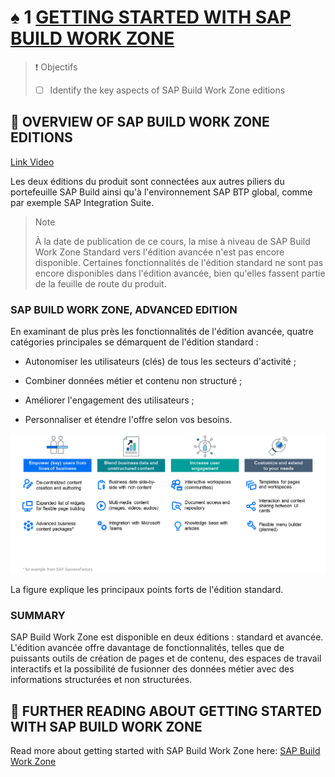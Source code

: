 # ♠ 1 [GETTING STARTED WITH SAP BUILD WORK ZONE](https://learning.sap.com/learning-journeys/compose-and-automate-with-sap-build-the-no-code-way/getting-started-with-sap-build-work-zone)

> :exclamation: Objectifs
>
> - [ ] Identify the key aspects of SAP Build Work Zone editions

## :closed_book: OVERVIEW OF SAP BUILD WORK ZONE EDITIONS

[Link Video](https://learning.sap.com/learning-journeys/compose-and-automate-with-sap-build-the-no-code-way/getting-started-with-sap-build-work-zone)

Les deux éditions du produit sont connectées aux autres piliers du portefeuille SAP Build ainsi qu'à l'environnement SAP BTP global, comme par exemple SAP Integration Suite.

> Note
>
> À la date de publication de ce cours, la mise à niveau de SAP Build Work Zone Standard vers l'édition avancée n'est pas encore disponible. Certaines fonctionnalités de l'édition standard ne sont pas encore disponibles dans l'édition avancée, bien qu'elles fassent partie de la feuille de route du produit.

### SAP BUILD WORK ZONE, ADVANCED EDITION

En examinant de plus près les fonctionnalités de l'édition avancée, quatre catégories principales se démarquent de l'édition standard :

- Autonomiser les utilisateurs (clés) de tous les secteurs d'activité ;

- Combiner données métier et contenu non structuré ;

- Améliorer l'engagement des utilisateurs ;

- Personnaliser et étendre l'offre selon vos besoins.

![](./RESSOURCES/BTP110_01_U4L2_002.png)

La figure explique les principaux points forts de l'édition standard.

### SUMMARY

SAP Build Work Zone est disponible en deux éditions : standard et avancée. L'édition avancée offre davantage de fonctionnalités, telles que de puissants outils de création de pages et de contenu, des espaces de travail interactifs et la possibilité de fusionner des données métier avec des informations structurées et non structurées.

## :closed_book: FURTHER READING ABOUT GETTING STARTED WITH SAP BUILD WORK ZONE

Read more about getting started with SAP Build Work Zone here: [SAP Build Work Zone](https://www.sap.com/germany/products/technology-platform/workzone.html)
